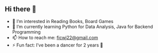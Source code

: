 ## Hi there 👋


- 👀 I’m interested in Reading Books, Board Games
- 🔨 I’m currently learning Python for Data Analysis, Java for Backend Programming
- 📫 How to reach me: ficwj22@gmail.com
- ⚡ Fun fact: I’ve been a dancer for 2 years 🕺

<!--
**Revengersy/Revengersy** is a ✨ _special_ ✨ repository because its `README.md` (this file) appears on your GitHub profile.

Here are some ideas to get you started:

- 🔭 I’m currently working on ...
- 🌱 I’m currently learning ...
- 👯 I’m looking to collaborate on ...
- 🤔 I’m looking for help with ...
- 💬 Ask me about ...
- 📫 How to reach me: ...
- 😄 Pronouns: ...
- ⚡ Fun fact: ...
-->
